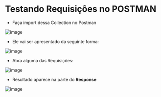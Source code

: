 # Testando Requisições no POSTMAN

* Faça import dessa Collection no Postman

![image](https://user-images.githubusercontent.com/18719295/129283235-ae1f6ee7-9313-46e1-afcd-ac48252670d7.png)

* Ele vai ser apresentado da seguinte forma:

![image](https://user-images.githubusercontent.com/18719295/129283297-5d5d6313-186e-49f4-937e-af016ec85c7b.png)

* Abra alguma das Requisições:

![image](https://user-images.githubusercontent.com/18719295/129283399-e609bf8b-5e45-41d1-8739-5201ea15d7d5.png)

* Resultado aparece na parte do **Response**

![image](https://user-images.githubusercontent.com/18719295/129283497-fcbfc1ed-a902-4ad5-ac2b-026356edfadc.png)



